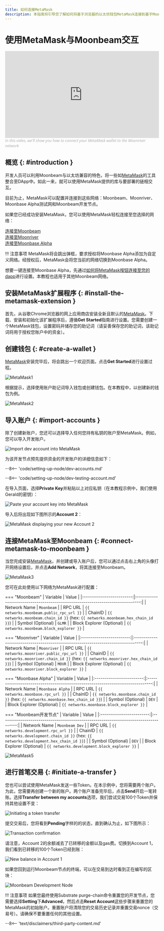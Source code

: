 ```yaml
---
title: 如何连接MetaMask
description: 本指南将引导您了解如何将基于浏览器的以太坊钱包MetaMask连接到基于Moonbeam的网络以及如何转移资金。
---
```


# 使用MetaMask与Moonbeam交互

<style>.embed-container { position: relative; padding-bottom: 56.25%; height: 0; overflow: hidden; max-width: 100%; } .embed-container iframe, .embed-container object, .embed-container embed { position: absolute; top: 0; left: 0; width: 100%; height: 100%; }</style><div class='embed-container'><iframe src='https://www.youtube.com/embed/ywpc1UwpIyg' frameborder='0' allowfullscreen></iframe></div>
<style>.caption { font-family: Open Sans, sans-serif; font-size: 0.9em; color: rgba(170, 170, 170, 1); font-style: italic; letter-spacing: 0px; position: relative;}</style><div class='caption'>In this video, we'll show you how to connect your MetaMask wallet to the Moonriver network</a></div>

## 概览 {: #introduction }

开发人员可以利用Moonbeam与以太坊兼容的特色，将一些如[MetaMask](https://metamask.io/)的工具整合至DApp中。如此一来，就可以使用MetaMask提供的库与要部署的链相交互。

目前为止，MetaMask可以配置并连接到这些网络：Moonbeam、Moonriver、Moonbase Alpha测试网和Moonbeam开发节点。

如果您已经成功安装MetaMask，您可以使用MetaMask轻松连接至您选择的网络：

<div class="button-wrapper">
    <a href="#" class="md-button connectMetaMask" value="moonbeam">连接至Moonbeam</a>
</div>
<div class="button-wrapper">
    <a href="#" class="md-button connectMetaMask" value="moonriver">连接至Moonriver</a>
</div>
<div class="button-wrapper">
    <a href="#" class="md-button connectMetaMask" value="moonbase">连接至Moonbase Alpha</a>
</div>

!!! 注意事项
    MetaMask将会跳出弹框，要求授权将Moonbase Alpha添加为自定义网络。经授权后，MetaMask会将您当前的网络切换到Moonbase Alpha。

想要一键连接至Moonbase Alpha，先通过[如何将MetaMask按钮连接至您的dapp](/builders/integrations/wallets/metamask/)进行设置。本教程也适用于其他Moonbeam网络。

## 安装MetaMask扩展程序 {: #install-the-metamask-extension }

首先，从谷歌Chrome浏览器的网上应用商店安装全新且默认的[MetaMask](https://metamask.io/)。下载、安装和初始化该扩展程序后，遵循**Get Started**指南进行设置。您需要创建一个MetaMask钱包，设置密码并储存您的助记词（请妥善保存您的助记词，该助记词将用于授权您账户中的资金）。

## 创建钱包 {: #create-a-wallet }

[MetaMask](https://metamask.io)安装完毕后，将会跳出一个欢迎页面。点击**Get Started**进行设置过程。

![MetaMask1](/images/tokens/connect/metamask/metamask-1.png)

根据提示，选择使用账户助记词导入钱包或创建钱包。在本教程中，以创建新的钱包为例。

![MetaMask2](/images/tokens/connect/metamask/metamask-2.png)

## 导入账户 {: #import-accounts }

除了创建新账户，您还可以选择导入任何您持有私钥的账户至MetaMask。例如，您可以导入开发账户。

![Import dev account into MetaMask](/images/tokens/connect/metamask/metamask-3.png)

为该开发节点预先提供资金的开发账户的详细信息如下：

--8<-- 'code/setting-up-node/dev-accounts.md'

--8<-- 'code/setting-up-node/dev-testing-account.md'

在导入页面，选择**Private Key**并粘贴以上对应私钥（在本教程示例中，我们使用Gerald的密钥）：

![Paste your account key into MetaMask](/images/tokens/connect/metamask/metamask-4.png)

导入后将出现如下图所示的**Account 2**：

![MetaMask displaying your new Account 2](/images/tokens/connect/metamask/metamask-5.png)

## 连接MetaMask至Moonbeam {: #connect-metamask-to-moonbeam }

当您完成安装[MetaMask](https://metamask.io/)，并创建或导入账户后，您可以通过点击右上角的头像打开网络设置后，并点击**Add Network**，将其连接至Moonbeam。

![MetaMask3](/images/tokens/connect/metamask/metamask-6.png)

您可在此处使用以下网络为MetaMask进行配置：

=== "Moonbeam"
    |         Variable          |                                      Value                                       |
    |:-------------------------:|:--------------------------------------------------------------------------------:|
    |       Network Name        |                                    `Moonbeam`                                    |
    |          RPC URL          |                        `{{ networks.moonbeam.public_rpc_url }}`                         |
    |          ChainID          | `{{ networks.moonbeam.chain_id }}` (hex: `{{ networks.moonbeam.hex_chain_id }}`) |
    |     Symbol (Optional)     |                                      `GLMR`                                      |
    | Block Explorer (Optional) |                     `{{ networks.moonbeam.block_explorer }}`                     |

=== "Moonriver"
    |         Variable          |                                       Value                                        |
    |:-------------------------:|:----------------------------------------------------------------------------------:|
    |       Network Name        |                                    `Moonriver`                                     |
    |          RPC URL          |                         `{{ networks.moonriver.public_rpc_url }}`                         |
    |          ChainID          | `{{ networks.moonriver.chain_id }}` (hex: `{{ networks.moonriver.hex_chain_id }}`) |
    |     Symbol (Optional)     |                                       `MOVR`                                       |
    | Block Explorer (Optional) |                     `{{ networks.moonriver.block_explorer }}`                      |

=== "Moonbase Alpha"
    |         Variable          |                                      Value                                       |
    |:-------------------------:|:--------------------------------------------------------------------------------:|
    |       Network Name        |                                 `Moonbase Alpha`                                 |
    |          RPC URL          |                        `{{ networks.moonbase.rpc_url }}`                         |
    |          ChainID          | `{{ networks.moonbase.chain_id }}` (hex: `{{ networks.moonbase.hex_chain_id }}`) |
    |     Symbol (Optional)     |                                      `DEV`                                       |
    | Block Explorer (Optional) |                     `{{ networks.moonbase.block_explorer }}`                     |

=== "Moonbeam开发节点"
    |         Variable          |                                         Value                                          |
    |:-------------------------:|:--------------------------------------------------------------------------------------:|
    |       Network Name        |                                     `Moonbeam Dev`                                     |
    |          RPC URL          |                          `{{ networks.development.rpc_url }}`                          |
    |          ChainID          | `{{ networks.development.chain_id }}` (hex: `{{ networks.development.hex_chain_id }}`) |
    |     Symbol (Optional)     |                                         `DEV`                                          |
    | Block Explorer (Optional) |                      `{{ networks.development.block_explorer }}`                       |

![MetaMask5](/images/tokens/connect/metamask/metamask-7.png)

## 进行首笔交易 {: #initiate-a-transfer }

您也可以尝试使用MetaMask发送一些Token。在本示例中，您将需要两个账户。为此，您需要再创建一个新的账户。两个账户准备完毕后，点击**Send**开启一笔转账。选择**Transfer between my accounts**选项，我们尝试交易100个Token并保持其他设置不变：

![Initiating a token transfer](/images/tokens/connect/metamask/metamask-8.png)

提交交易后，您将看到**Pending**字样的的状态，直到确认为止，如下图所示：

![Transaction confirmation](/images/tokens/connect/metamask/metamask-9.png)

请注意，Account 2的余额减去了已转移的金额以及gas费。切换到Account 1，我们看到已转移的100个Token已经到账：

![New balance in Account 1](/images/tokens/connect/metamask/metamask-10.png)

如果您回到运行Moonbeam节点的终端，可以在交易到达时看到正在编写的区块：

![Moonbeam Development Node](/images/tokens/connect/metamask/metamask-11.png)

!!! 注意事项
    如果您最终使用Substrate purge-chain命令重置您的开发节点，您需要选择**Setting**下**Advanced**，然后点击**Reset Account**这些步骤来重置您的MetaMask的初始账户。重置账户将清除您的交易历史记录并重置交易nonce（交易号）。请确保不要重置任何的其他设置。

--8<-- 'text/disclaimers/third-party-content.md'